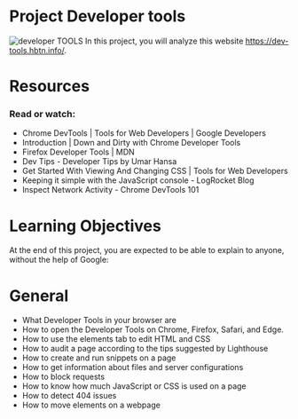 # Project Developer tools

![developer TOOLS](https://i.imgur.com/MtDCOoQ.jpg)
In this project, you will analyze this website https://dev-tools.hbtn.info/.

# Resources
### Read or watch:

+ Chrome DevTools | Tools for Web Developers | Google Developers
+ Introduction | Down and Dirty with Chrome Developer Tools
+ Firefox Developer Tools | MDN
+ Dev Tips - Developer Tips by Umar Hansa
+ Get Started With Viewing And Changing CSS | Tools for Web Developers
+ Keeping it simple with the JavaScript console - LogRocket Blog
+ Inspect Network Activity - Chrome DevTools 101

# Learning Objectives
At the end of this project, you are expected to be able to explain to anyone, without the help of Google:

# General
+ What Developer Tools in your browser are
+ How to open the Developer Tools on Chrome, Firefox, Safari, and Edge.
+ How to use the elements tab to edit HTML and CSS
+ How to audit a page according to the tips suggested by Lighthouse
+ How to create and run snippets on a page
+ How to get information about files and server configurations
+ How to block requests
+ How to know how much JavaScript or CSS is used on a page
+ How to detect 404 issues
+ How to move elements on a webpage